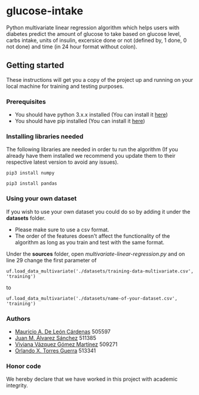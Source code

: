 # glucose-intake

Python multivariate linear regression algorithm which helps users with diabetes predict the amount of glucose to take based on glucose level, carbs intake, units of insulin, excersice done or not (defined by, 1 done, 0 not done) and time (in 24 hour format without colon).

## Getting started

These instructions will get you a copy of the project up and running on your local machine for training and testing purposes.

### Prerequisites

* You should have python 3.x.x installed (You can install it [here](https://www.python.org/downloads/))
* You should have pip installed (You can install it [here](https://pip.pypa.io/en/stable/installing/)) 

### Installing libraries needed

The following libraries are needed in order tu run the algorithm (If you already have them installed we recommend you update them to their respective latest version to avoid any issues).

```
pip3 install numpy
```

```
pip3 install pandas
```

### Using your own dataset

If you wish to use your own dataset you could do so by adding it under the **datasets** folder.
* Please make sure to use a csv format.
* The order of the features doesn't affect the functionality of the algorithm as long as you train and test with the same format.

Under the **sources** folder, open *multivariate-linear-regression.py* and on line 29 change the first parameter of
```
uf.load_data_multivariate('./datasets/training-data-multivariate.csv', 'training')
```
to
```
uf.load_data_multivariate('./datasets/name-of-your-dataset.csv', 'training')
```

### Authors

* [Mauricio A. De León Cárdenas](https://github.com/mauriciodeleonc) 505597
* [Juan M. Álvarez Sánchez](https://github.com/jm-alvarezs) 511385
* [Viviana Vázquez Gómez Martínez](https://github.com/ViviVazquez) 509271
* [Orlando X. Torres Guerra](https://github.com/orlandoxtg) 513341

### Honor code
We hereby declare that we have worked in this project with academic integrity.
